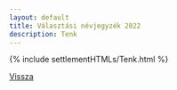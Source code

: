 ```yaml
---
layout: default
title: Választási névjegyzék 2022
description: Tenk
---
```


{% include settlementHTMLs/Tenk.html %}

[Vissza](../)